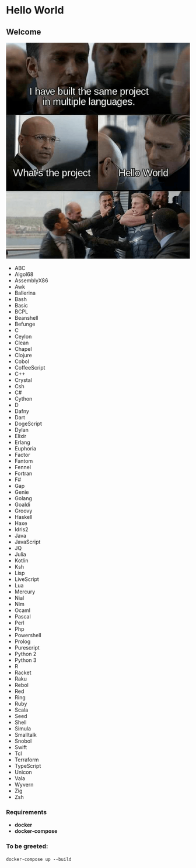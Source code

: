 # Hello World

## Welcome

![image info](./hello_world.png)

- ABC
- Algol68
- AssemblyX86
- Awk
- Ballerina
- Bash
- Basic
- BCPL
- Beanshell
- Befunge
- C
- Ceylon
- Clean
- Chapel
- Clojure
- Cobol
- CoffeeScript
- C++
- Crystal
- Csh
- C#
- Cython
- D
- Dafny
- Dart
- DogeScript
- Dylan
- Elixir
- Erlang
- Euphoria
- Factor
- Fantom
- Fennel
- Fortran
- F#
- Gap
- Genie
- Golang
- Goaldi
- Groovy
- Haskell
- Haxe
- Idris2
- Java
- JavaScript
- JQ
- Julia
- Kotlin
- Ksh
- Lisp
- LiveScript
- Lua
- Mercury
- Nial
- Nim
- Ocaml
- Pascal
- Perl
- Php
- Powershell
- Prolog
- Purescript
- Python 2
- Python 3
- R
- Racket
- Raku
- Rebol
- Red
- Ring
- Ruby
- Scala
- Seed
- Shell
- Simula
- Smalltalk
- Snobol
- Swift
- Tcl
- Terraform
- TypeScript
- Unicon
- Vala
- Wyvern
- Zig
- Zsh

### Requirements
- **docker**
- **docker-compose**

###  To be greeted:
```
docker-compose up --build
```
